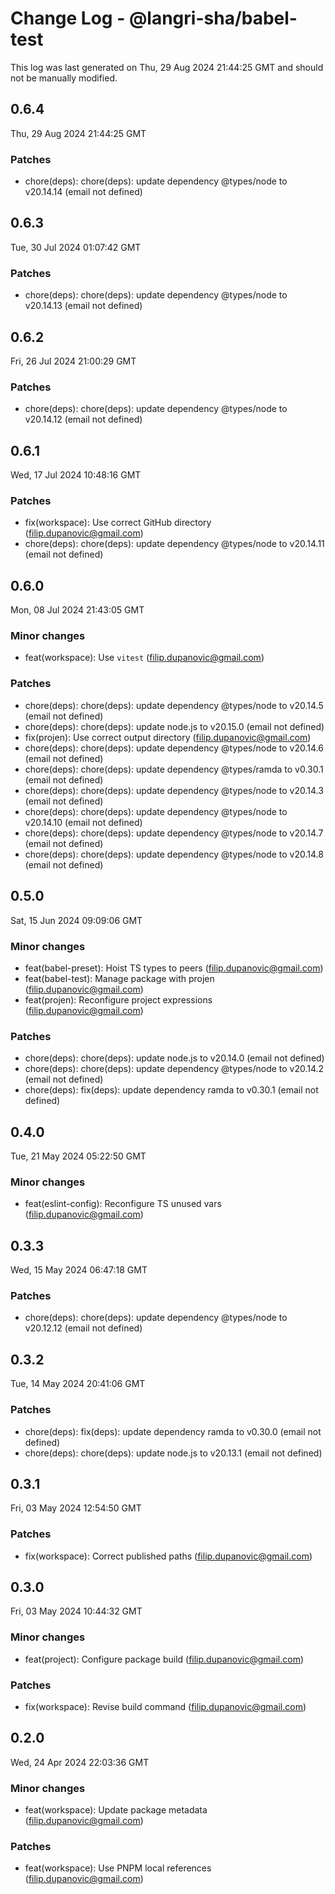 # Change Log - @langri-sha/babel-test

This log was last generated on Thu, 29 Aug 2024 21:44:25 GMT and should not be manually modified.

<!-- Start content -->

## 0.6.4

Thu, 29 Aug 2024 21:44:25 GMT

### Patches

- chore(deps): chore(deps): update dependency @types/node to v20.14.14 (email not defined)

## 0.6.3

Tue, 30 Jul 2024 01:07:42 GMT

### Patches

- chore(deps): chore(deps): update dependency @types/node to v20.14.13 (email not defined)

## 0.6.2

Fri, 26 Jul 2024 21:00:29 GMT

### Patches

- chore(deps): chore(deps): update dependency @types/node to v20.14.12 (email not defined)

## 0.6.1

Wed, 17 Jul 2024 10:48:16 GMT

### Patches

- fix(workspace): Use correct GitHub directory (filip.dupanovic@gmail.com)
- chore(deps): chore(deps): update dependency @types/node to v20.14.11 (email not defined)

## 0.6.0

Mon, 08 Jul 2024 21:43:05 GMT

### Minor changes

- feat(workspace): Use `vitest` (filip.dupanovic@gmail.com)

### Patches

- chore(deps): chore(deps): update dependency @types/node to v20.14.5 (email not defined)
- chore(deps): chore(deps): update node.js to v20.15.0 (email not defined)
- fix(projen): Use correct output directory (filip.dupanovic@gmail.com)
- chore(deps): chore(deps): update dependency @types/node to v20.14.6 (email not defined)
- chore(deps): chore(deps): update dependency @types/ramda to v0.30.1 (email not defined)
- chore(deps): chore(deps): update dependency @types/node to v20.14.3 (email not defined)
- chore(deps): chore(deps): update dependency @types/node to v20.14.10 (email not defined)
- chore(deps): chore(deps): update dependency @types/node to v20.14.7 (email not defined)
- chore(deps): chore(deps): update dependency @types/node to v20.14.8 (email not defined)

## 0.5.0

Sat, 15 Jun 2024 09:09:06 GMT

### Minor changes

- feat(babel-preset): Hoist TS types to peers (filip.dupanovic@gmail.com)
- feat(babel-test): Manage package with projen (filip.dupanovic@gmail.com)
- feat(projen): Reconfigure project expressions (filip.dupanovic@gmail.com)

### Patches

- chore(deps): chore(deps): update node.js to v20.14.0 (email not defined)
- chore(deps): chore(deps): update dependency @types/node to v20.14.2 (email not defined)
- chore(deps): fix(deps): update dependency ramda to v0.30.1 (email not defined)

## 0.4.0

Tue, 21 May 2024 05:22:50 GMT

### Minor changes

- feat(eslint-config): Reconfigure TS unused vars (filip.dupanovic@gmail.com)

## 0.3.3

Wed, 15 May 2024 06:47:18 GMT

### Patches

- chore(deps): chore(deps): update dependency @types/node to v20.12.12 (email not defined)

## 0.3.2

Tue, 14 May 2024 20:41:06 GMT

### Patches

- chore(deps): fix(deps): update dependency ramda to v0.30.0 (email not defined)
- chore(deps): chore(deps): update node.js to v20.13.1 (email not defined)

## 0.3.1

Fri, 03 May 2024 12:54:50 GMT

### Patches

- fix(workspace): Correct published paths (filip.dupanovic@gmail.com)

## 0.3.0

Fri, 03 May 2024 10:44:32 GMT

### Minor changes

- feat(project): Configure package build (filip.dupanovic@gmail.com)

### Patches

- fix(workspace): Revise build command (filip.dupanovic@gmail.com)

## 0.2.0

Wed, 24 Apr 2024 22:03:36 GMT

### Minor changes

- feat(workspace): Update package metadata (filip.dupanovic@gmail.com)

### Patches

- feat(workspace): Use PNPM local references (filip.dupanovic@gmail.com)
